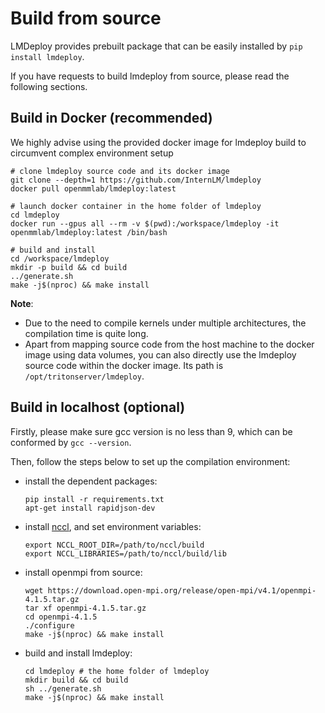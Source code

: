 # Build from source

LMDeploy provides prebuilt package that can be easily installed by `pip install lmdeploy`.

If you have requests to build lmdeploy from source, please read the following sections.

## Build in Docker (recommended)

We highly advise using the provided docker image for lmdeploy build to circumvent complex environment setup

```shell
# clone lmdeploy source code and its docker image
git clone --depth=1 https://github.com/InternLM/lmdeploy
docker pull openmmlab/lmdeploy:latest

# launch docker container in the home folder of lmdeploy
cd lmdeploy
docker run --gpus all --rm -v $(pwd):/workspace/lmdeploy -it openmmlab/lmdeploy:latest /bin/bash

# build and install
cd /workspace/lmdeploy
mkdir -p build && cd build
../generate.sh
make -j$(nproc) && make install
```

**Note**:

- Due to the need to compile kernels under multiple architectures, the compilation time is quite long.
- Apart from mapping source code from the host machine to the docker image using data volumes, you can also directly use the lmdeploy source code within the docker image.
  Its path is `/opt/tritonserver/lmdeploy`.

## Build in localhost (optional)

Firstly, please make sure gcc version is no less than 9, which can be conformed by `gcc --version`.

Then, follow the steps below to set up the compilation environment:

- install the dependent packages:
  ```shell
  pip install -r requirements.txt
  apt-get install rapidjson-dev
  ```
- install [nccl](https://docs.nvidia.com/deeplearning/nccl/install-guide/index.html), and set environment variables:
  ```shell
  export NCCL_ROOT_DIR=/path/to/nccl/build
  export NCCL_LIBRARIES=/path/to/nccl/build/lib
  ```
- install openmpi from source:
  ```shell
  wget https://download.open-mpi.org/release/open-mpi/v4.1/openmpi-4.1.5.tar.gz
  tar xf openmpi-4.1.5.tar.gz
  cd openmpi-4.1.5
  ./configure
  make -j$(nproc) && make install
  ```
- build and install lmdeploy:
  ```shell
  cd lmdeploy # the home folder of lmdeploy
  mkdir build && cd build
  sh ../generate.sh
  make -j$(nproc) && make install
  ```
